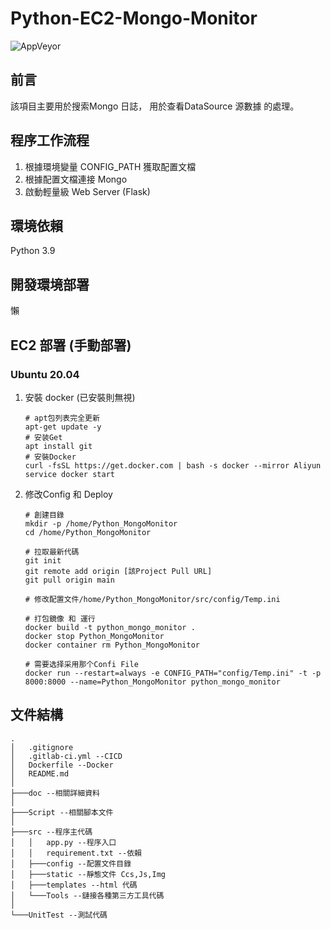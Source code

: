 # Python-EC2-Mongo-Monitor

![AppVeyor](https://img.shields.io/static/v1?label=MoJeffrey&message=Python-EC2-Mongo-Monitor&color=blue)


## 前言
該項目主要用於搜索Mongo 日誌， 用於查看DataSource 源數據 的處理。 <br>

## 程序工作流程
1. 根據環境變量 CONFIG_PATH 獲取配置文檔
2. 根據配置文檔連接 Mongo
3. 啟動輕量級 Web Server (Flask)

## 環境依賴
Python 3.9

## 開發環境部署
懶

## EC2 部署 (手動部署)

### Ubuntu 20.04

1. 安裝 docker (已安裝則無視)
    ```shell
    # apt包列表完全更新
    apt-get update -y
    # 安装Get
    apt install git
    # 安裝Docker
    curl -fsSL https://get.docker.com | bash -s docker --mirror Aliyun
    service docker start
    ```
   
2. 修改Config 和 Deploy
    ```shell
    # 創建目錄
    mkdir -p /home/Python_MongoMonitor
    cd /home/Python_MongoMonitor
   
    # 拉取最新代碼
    git init
    git remote add origin [該Project Pull URL]
    git pull origin main
    
    # 修改配置文件/home/Python_MongoMonitor/src/config/Temp.ini
    
    # 打包鏡像 和 運行
    docker build -t python_mongo_monitor .
    docker stop Python_MongoMonitor
    docker container rm Python_MongoMonitor
    
    # 需要选择采用那个Confi File
    docker run --restart=always -e CONFIG_PATH="config/Temp.ini" -t -p 8000:8000 --name=Python_MongoMonitor python_mongo_monitor

    ```

## 文件結構
```
.
│   .gitignore
│   .gitlab-ci.yml --CICD
│   Dockerfile --Docker
│   README.md
│
├───doc --相關詳細資料
│
├───Script --相關腳本文件
│
├───src --程序主代碼
│   │   app.py --程序入口
│   │   requirement.txt --依賴
│   ├───config --配置文件目錄
│   ├───static --靜態文件 Ccs,Js,Img
│   ├───templates --html 代碼
│   └───Tools --鏈接各種第三方工具代碼
│
└───UnitTest --測試代碼
```
